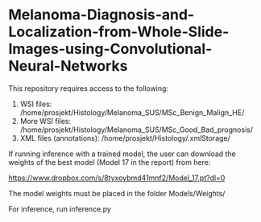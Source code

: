 # Melanoma-Diagnosis-and-Localization-from-Whole-Slide-Images-using-Convolutional-Neural-Networks

This repository requires access to the following:

1) WSI files: /home/prosjekt/Histology/Melanoma_SUS/MSc_Benign_Malign_HE/
2) More WSI files: /home/prosjekt/Histology/Melanoma_SUS/MSc_Good_Bad_prognosis/
3) XML files (annotations): /home/prosjekt/Histology/.xmlStorage/

If running inference with a trained model, the user can download the weights of the best model (Model 17 in the report) from here:

https://www.dropbox.com/s/8tyxoybmd41mnf2/Model_17.pt?dl=0

The model weights must be placed in the folder Models/Weights/

For inference, run inference.py
